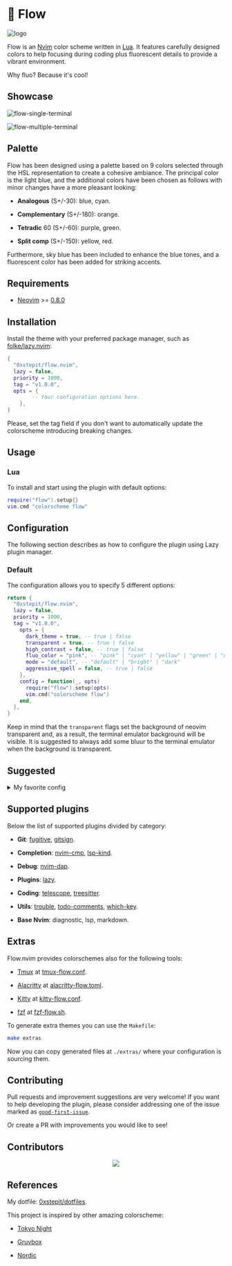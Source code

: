 # 🌊 Flow

![logo](https://github.com/user-attachments/assets/d4a06c71-4f1b-4375-969a-77f8d30b1fb5)

Flow is an [Nvim](https://github.com/neovim/neovim) color scheme written in
[Lua](https://www.lua.org/). It features carefully designed colors to help
focusing during coding plus fluorescent details to provide a vibrant environment.

Why fluo? Because it's cool!

## Showcase

![flow-single-terminal](https://github.com/user-attachments/assets/36f1fb1b-c4c1-41c3-910b-e0d0de4d1bfe)

![flow-multiple-terminal](https://github.com/user-attachments/assets/9d1f367a-7a9d-478d-9fe0-a67bd33eca1a)

## Palette

Flow has been designed using a palette based on 9 colors selected through the HSL representation to
create a cohesive ambiance. The principal color is the light blue, and the additional colors have
been chosen as follows with minor changes have a more pleasant looking:

- **Analogous** (S+/-30): blue, cyan.

- **Complementary** (S+/-180): orange.

- **Tetradic** 60 (S+/-60): purple, green.

- **Split comp** (S+/-150): yellow, red.

Furthermore, sky blue has been included to enhance the blue tones, and a fluorescent color has been
added for striking accents.

## Requirements

- [Neovim](https://github.com/neovim/neovim) >=
  [0.8.0](https://github.com/neovim/neovim/releases/tag/v0.8.0)

## Installation

Install the theme with your preferred package manager, such as
[folke/lazy.nvim](https://github.com/folke/lazy.nvim):

```lua
{
  "0xstepit/flow.nvim",
  lazy = false,
  priority = 1000,
  tag = "v1.0.0",
  opts = {
        -- Your configuration options here.
    },
}
```

Please, set the tag field if you don't want to automatically update the colorscheme introducing
breaking changes.

## Usage

### Lua

To install and start using the plugin with default options:

```lua
require("flow").setup{}
vim.cmd "colorscheme flow"
```

## Configuration

The following section describes as how to configure the plugin using Lazy plugin manager.

### Default

The configuration allows you to specify 5 different options:

```lua
return {
  "0xstepit/flow.nvim",
  lazy = false,
  priority = 1000,
  tag = "v1.0.0",
    opts = {
      dark_theme = true, -- true | false
      transparent = true, -- true | false
      high_contrast = false, -- true | false
      fluo_color = "pink", -- "pink" | "cyan" | "yellow" | "green" | "orange"
      mode = "default", -- "default" | "bright" | "dark"
      aggressive_spell = false, -- true | false
    },
    config = function(_, opts)
      require("flow").setup(opts)
      vim.cmd("colorscheme flow")
    end,
  },
}
```

Keep in mind that the `transparent` flags set the background of neovim transparent and, as a
result, the terminal emulator background will be visible. It is suggested to always add some bluur
to the terminal emulator when the background is transparent.

## Suggested

<details>
<summary>My favorite config</summary>

```lua
return {
  "0xstepit/flow.nvim",
  lazy = false,
  priority = 1000,
  opts = {},
  config = function()
    require("flow").setup{
      dark_theme = true,
      transparent = true,
      high_contrast = false,
      fluo_color = "pink",
      mode = "default",
      aggressive_spell = false,
    }
    vim.cmd "colorscheme flow"
  end,
}
```

</details>

## Supported plugins

Below the list of supported plugins divided by category:

- **Git**: [fugitive](https://github.com/tpope/vim-fugitive), [gitsign](https://github.com/lewis6991/gitsigns.nvim).

- **Completion**: [nvim-cmp](https://github.com/hrsh7th/nvim-cmp), [lsp-kind](https://github.com/onsails/lspkind.nvim).

- **Debug**: [nvim-dap](https://github.com/mfussenegger/nvim-dap).

- **Plugins**: [lazy](https://github.com/folke/lazy.nvim).

- **Coding**: [telescope](https://github.com/nvim-telescope/telescope.nvim), [treesitter](https://github.com/nvim-treesitter/nvim-treesitter).

- **Utils**: [trouble](https://github.com/folke/trouble.nvim),
  [todo-comments](https://github.com/folke/todo-comments.nvim),
  [which-key](https://github.com/folke/which-key.nvim).

- **Base Nvim**: diagnostic, lsp, markdown.

## Extras

Flow.nvim provides colorschemes also for the following tools:

- [Tmux](https://github.com/tmux/tmux/wiki) at [tmux-flow.conf](./extra/tmux-flow.conf).

- [Alacritty](https://alacritty.org/) at [alacritty-flow.toml](./extra/alacritty-flow.toml).

- [Kitty](https://sw.kovidgoyal.net/kitty/) at [kitty-flow.conf](./extra/kitty-flow.conf).

- [fzf](https://github.com/junegunn/fzf) at [fzf-flow.sh](./extra/fzf-flow.sh).

To generate extra themes you can use the `Makefile`:

```sh
make extras
```

Now you can copy generated files at `./extras/` where your configuration is sourcing them.

## Contributing

Pull requests and improvement suggestions are very welcome! If you want to help
developing the plugin, please consider addressing one of the issue marked as
[`good-first-issue`](https://github.com/0xstepit/flow.nvim/issues?q=is%3Aopen+is%3Aissue+label%3A%22good+first+issue%22).

Or create a PR with improvements you would like to see!

## Contributors

<p align="center">
    <a href="https://github.com/0xstepit/flow.nvim/graphs/contributors">
        <img src="https://contrib.rocks/image?repo=0xstepit/flow.nvim" />
    </a>
</p>

## References

My dotfile: [0xstepit/dotfiles](https://github.com/0xstepit/dotfiles).

This project is inspired by other amazing colorscheme:

- [Tokyo Night](https://github.com/folke/tokyonight.nvim)

- [Gruvbox](https://github.com/morhetz/gruvbox)

- [Nordic](https://github.com/AlexvZyl/nordic.nvim)
